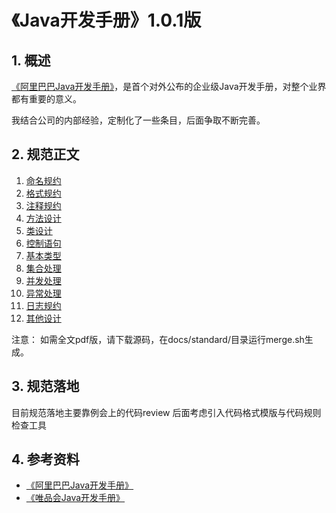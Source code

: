 # 《Java开发手册》1.0.1版

## 1. 概述

[《阿里巴巴Java开发手册》](https://github.com/alibaba/p3c)，是首个对外公布的企业级Java开发手册，对整个业界都有重要的意义。

我结合公司的内部经验，定制化了一些条目，后面争取不断完善。

## 2. 规范正文

1. [命名规约](standard/chapter01.md)
2. [格式规约](standard/chapter02.md)
3. [注释规约](standard/chapter03.md)
4. [方法设计](standard/chapter04.md)
5. [类设计](standard/chapter05.md)
6. [控制语句](standard/chapter06.md)
7. [基本类型](standard/chapter07.md)
8. [集合处理](standard/chapter08.md)
9. [并发处理](standard/chapter09.md)
10. [异常处理](standard/chapter10.md)
11. [日志规约](standard/chapter11.md)
12. [其他设计](standard/chapter12.md)


注意： 如需全文pdf版，请下载源码，在docs/standard/目录运行merge.sh生成。

## 3. 规范落地

目前规范落地主要靠例会上的代码review
后面考虑引入代码格式模版与代码规则检查工具

## 4. 参考资料

* [《阿里巴巴Java开发手册》](https://github.com/alibaba/p3c)
* [《唯品会Java开发手册》](https://github.com/vipshop/vjtools)
